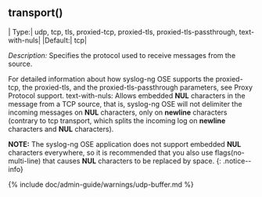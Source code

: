 ## transport()

|  Type:|      udp, tcp, tls, proxied-tcp, proxied-tls, proxied-tls-passthrough, text-with-nuls|
  |Default:|   tcp|

*Description:* Specifies the protocol used to receive messages from the
source.

For detailed information about how syslog-ng OSE supports the
proxied-tcp, the proxied-tls, and the proxied-tls-passthrough
parameters, see Proxy Protocol support.
text-with-nuls: Allows embedded **NUL** characters in the message from a
TCP source, that is, syslog-ng OSE will not delimiter the incoming
messages on **NUL** characters, only on **newline** characters (contrary
to tcp transport, which splits the incoming log on **newline**
characters and **NUL** characters).

**NOTE:** The syslog-ng OSE application does not support embedded **NUL**
characters everywhere, so it is recommended that you also use
flags(no-multi-line) that causes **NUL** characters to be replaced by
space.
{: .notice--info}

{% include doc/admin-guide/warnings/udp-buffer.md %}
